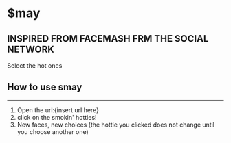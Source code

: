 # $may
## INSPIRED FROM FACEMASH FRM THE SOCIAL NETWORK
 Select the hot ones

## How to use smay
<hr>
<ol>
<li>Open the url:{insert url here} </li>
<li>click on the smokin' hotties!</li>
<li>New faces, new choices (the hottie you clicked does not change until you choose another one)</li>
</ol>
